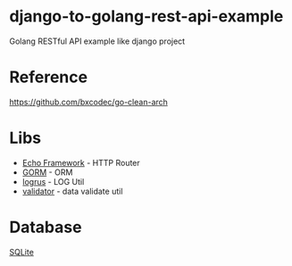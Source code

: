 # django-to-golang-rest-api-example
Golang RESTful API example like django project

# Reference
https://github.com/bxcodec/go-clean-arch

# Libs
- [Echo Framework](https://echo.labstack.com/) - HTTP Router
- [GORM](https://gorm.io/) - ORM
- [logrus](https://github.com/sirupsen/logrus) - LOG Util
- [validator](https://github.com/go-playground/validator) - data validate util

# Database
[SQLite](https://www.sqlite.org/)

